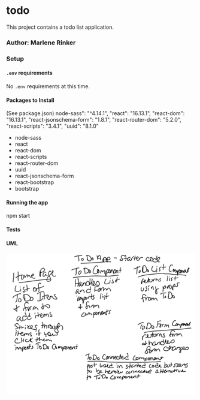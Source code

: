 # todo

This project contains a todo list application.


### Author: Marlene Rinker

<!-- - [Submission PR](https://github.com/marlenerinker-401-advanced-javascript/resty/pull/7)
- [Tests Report](https://github.com/marlenerinker-401-advanced-javascript/resty/actions)
- [GitHub Pages deployment](https://marlenerinker-401-advanced-javascript.github.io/resty/) -->




### Setup

#### `.env` requirements
No `.env` requirements at this time.


#### Packages to Install
(See package.json)
node-sass": "^4.14.1",
    "react": "16.13.1",
    "react-dom": "16.13.1",
    "react-jsonschema-form": "1.8.1",
    "react-router-dom": "5.2.0",
    "react-scripts": "3.4.1",
    "uuid": "8.1.0"

<!-- - eslint-plugin-react -->
- node-sass
- react
- react-dom
- react-scripts
- react-router-dom
- uuid
- react-jsonschema-form
- react-bootstrap
- bootstrap
<!-- - enzyme
- enzyme-adapter-react-16
- gh-pages
- react-test-renderer  -->



#### Running the app
npm start


#### Tests

<!-- - Unit Tests: `npm test` (run from the `__tests__` folder to run all tests)

- Assertions Made: -->
  <!-- -  --> 



#### UML
![UML Diagram](todo.jpg)